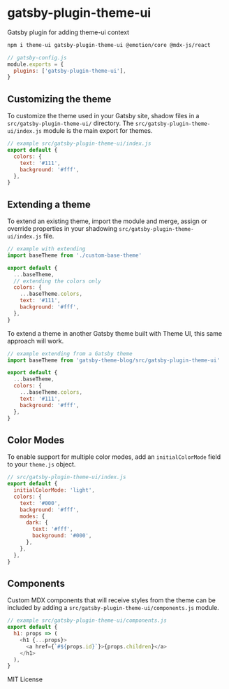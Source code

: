 # gatsby-plugin-theme-ui

Gatsby plugin for adding theme-ui context

```sh
npm i theme-ui gatsby-plugin-theme-ui @emotion/core @mdx-js/react
```

```js
// gatsby-config.js
module.exports = {
  plugins: ['gatsby-plugin-theme-ui'],
}
```

## Customizing the theme

To customize the theme used in your Gatsby site, shadow files in a `src/gatsby-plugin-theme-ui/` directory.
The `src/gatsby-plugin-theme-ui/index.js` module is the main export for themes.

```js
// example src/gatsby-plugin-theme-ui/index.js
export default {
  colors: {
    text: '#111',
    background: '#fff',
  },
}
```

## Extending a theme

To extend an existing theme, import the module and merge, assign or override properties in your shadowing `src/gatsby-plugin-theme-ui/index.js` file.

```js
// example with extending
import baseTheme from './custom-base-theme'

export default {
  ...baseTheme,
  // extending the colors only
  colors: {
    ...baseTheme.colors,
    text: '#111',
    background: '#fff',
  },
}
```

To extend a theme in another Gatsby theme built with Theme UI, this same approach will work.

```js
// example extending from a Gatsby theme
import baseTheme from 'gatsby-theme-blog/src/gatsby-plugin-theme-ui'

export default {
  ...baseTheme,
  colors: {
    ...baseTheme.colors,
    text: '#111',
    background: '#fff',
  },
}
```

## Color Modes

To enable support for multiple color modes, add an `initialColorMode` field to your `theme.js` object.

```js
// src/gatsby-plugin-theme-ui/index.js
export default {
  initialColorMode: 'light',
  colors: {
    text: '#000',
    background: '#fff',
    modes: {
      dark: {
        text: '#fff',
        background: '#000',
      },
    },
  },
}
```

## Components

Custom MDX components that will receive styles from the theme can be included by adding a `src/gatsby-plugin-theme-ui/components.js` module.

```js
// example src/gatsby-plugin-theme-ui/components.js
export default {
  h1: props => (
    <h1 {...props}>
      <a href={`#${props.id}`}>{props.children}</a>
    </h1>
  ),
}
```

MIT License

